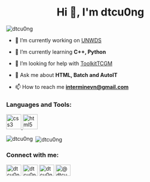 <h1 align="center">Hi 👋, I'm dtcu0ng</h1>
<p align="left"> <img src="https://komarev.com/ghpvc/?username=dtcu0ng" alt="dtcu0ng" /> </p>

- 🔭 I’m currently working on [UNWDS](https://github.com/dtcu0ng/UNWDS)

- 🌱 I’m currently learning **C++, Python**

- 🤝 I’m looking for help with [ToolkitTCGM](https://github.com/dtcu0ng/ToolkitTCGM)

- 💬 Ask me about **HTML, Batch and AutoIT**

- 📫 How to reach me **interminevn@gmail.com**

<h3 align="left">Languages and Tools:</h3>
<p align="left"> <a href="https://www.w3schools.com/css/" target="_blank"> <img src="https://devicons.github.io/devicon/devicon.git/icons/css3/css3-original-wordmark.svg" alt="css3" width="40" height="40"/> </a> <a href="https://www.w3.org/html/" target="_blank"> <img src="https://devicons.github.io/devicon/devicon.git/icons/html5/html5-original-wordmark.svg" alt="html5" width="40" height="40"/> </a> </p>

<p><img align="left" src="https://github-readme-stats.vercel.app/api/top-langs/?username=dtcu0ng&layout=compact" alt="dtcu0ng" /></p>

<p>&nbsp;<img align="center" src="https://github-readme-stats.vercel.app/api?username=dtcu0ng&show_icons=true" alt="dtcu0ng" /></p>

<p align="left">
<h3 align="left">Connect with me:</h3>
<a href="https://twitter.com/dtcu0ng" target="blank"><img align="center" src="https://cdn.jsdelivr.net/npm/simple-icons@3.0.1/icons/twitter.svg" alt="dtcu0ng" height="30" width="40" /></a>
<a href="https://fb.com/dtcu0ng" target="blank"><img align="center" src="https://cdn.jsdelivr.net/npm/simple-icons@3.0.1/icons/facebook.svg" alt="dtcu0ng" height="30" width="40" /></a>
<a href="https://instagram.com/dtcu0ng" target="blank"><img align="center" src="https://cdn.jsdelivr.net/npm/simple-icons@3.0.1/icons/instagram.svg" alt="dtcu0ng" height="30" width="40" /></a>
<a href="https://medium.com/@dtcu0ng" target="blank"><img align="center" src="https://cdn.jsdelivr.net/npm/simple-icons@3.0.1/icons/medium.svg" alt="@dtcu0ng" height="30" width="40" /></a>
</p>

